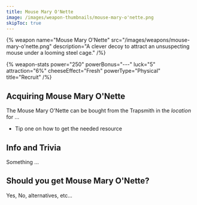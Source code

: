 ```yaml
---
title: Mouse Mary O'Nette
image: /images/weapon-thumbnails/mouse-mary-o'nette.png
skipToc: true
---
```


{% weapon
 name="Mouse Mary O'Nette"
 src="/images/weapons/mouse-mary-o'nette.png"
 description="A clever decoy to attract an unsuspecting mouse under a looming steel cage."
/%}

{% weapon-stats
 power="250"
 powerBonus="---"
 luck="5"
 attraction="6%"
 cheeseEffect="Fresh"
 powerType="Physical"
 title="Recruit"
/%}

## Acquiring Mouse Mary O'Nette

The Mouse Mary O'Nette can be bought from the Trapsmith in the *location* for ...

- Tip one on how to get the needed resource

## Info and Trivia

Something ...

## Should you get Mouse Mary O'Nette?

Yes, No, alternatives, etc...
